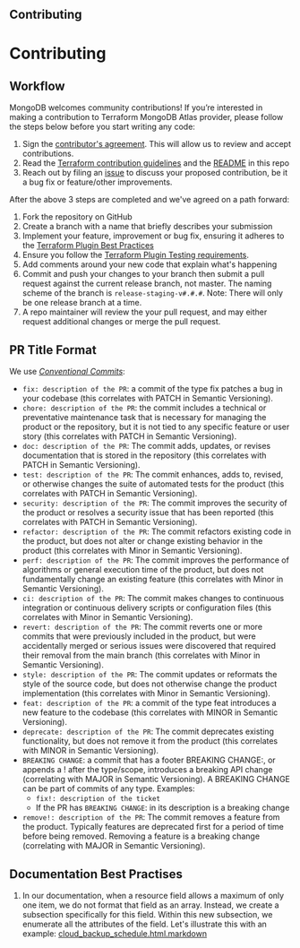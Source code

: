 Contributing
---------------------------

# Contributing

## Workflow

MongoDB welcomes community contributions! If you’re interested in making a contribution to  Terraform MongoDB Atlas provider, please follow the steps below before you start writing any code:

1. Sign the [contributor's agreement](http://www.mongodb.com/contributor). This will allow us to review and accept contributions.
1. Read the [Terraform contribution guidelines](https://www.terraform.io/docs/extend/community/contributing.html) and the [README](https://github.com/mongodb/terraform-provider-mongodbatlas/blob/master/README.md) in this repo
1. Reach out by filing an [issue](https://github.com/mongodb/terraform-provider-mongodbatlas/issues) to discuss your proposed contribution, be it a bug fix or feature/other improvements.  

After the above 3 steps are completed and we've agreed on a path forward:
1. Fork the repository on GitHub
1. Create a branch with a name that briefly describes your submission
1. Implement your feature, improvement or bug fix, ensuring it adheres to the [Terraform Plugin Best Practices](https://www.terraform.io/docs/extend/best-practices/index.html)
1. Ensure you follow the [Terraform Plugin Testing requirements](https://www.terraform.io/docs/extend/testing/index.html).
1. Add comments around your new code that explain what's happening
1. Commit and push your changes to your branch then submit a pull request against the current release branch, not master.  The naming scheme of the branch is `release-staging-v#.#.#`. Note: There will only be one release branch at a time.  
1. A repo maintainer will review the your pull request, and may either request additional changes or merge the pull request.

## PR Title Format
We use [*Conventional Commits*](https://www.conventionalcommits.org/):
- `fix: description of the PR`: a commit of the type fix patches a bug in your codebase (this correlates with PATCH in Semantic Versioning).
- `chore: description of the PR`: the commit includes a technical or preventative maintenance task that is necessary for managing the product or the repository, but it is not tied to any specific feature or user story (this correlates with PATCH in Semantic Versioning).
- `doc: description of the PR`: The commit adds, updates, or revises documentation that is stored in the repository (this correlates with PATCH in Semantic Versioning).
- `test: description of the PR`: The commit enhances, adds to, revised, or otherwise changes the suite of automated tests for the product (this correlates with PATCH in Semantic Versioning).
- `security: description of the PR`: The commit improves the security of the product or resolves a security issue that has been reported (this correlates with PATCH in Semantic Versioning).
- `refactor: description of the PR`: The commit refactors existing code in the product, but does not alter or change existing behavior in the product (this correlates with Minor in Semantic Versioning).
- `perf: description of the PR`: The commit improves the performance of algorithms or general execution time of the product, but does not fundamentally change an existing feature (this correlates with Minor in Semantic Versioning).
- `ci: description of the PR`: The commit makes changes to continuous integration or continuous delivery scripts or configuration files (this correlates with Minor in Semantic Versioning).
- `revert: description of the PR`: The commit reverts one or more commits that were previously included in the product, but were accidentally merged or serious issues were discovered that required their removal from the main branch (this correlates with Minor in Semantic Versioning).
- `style: description of the PR`: The commit updates or reformats the style of the source code, but does not otherwise change the product implementation (this correlates with Minor in Semantic Versioning).
- `feat: description of the PR`: a commit of the type feat introduces a new feature to the codebase (this correlates with MINOR in Semantic Versioning).
- `deprecate: description of the PR`: The commit deprecates existing functionality, but does not remove it from the product (this correlates with MINOR in Semantic Versioning).
- `BREAKING CHANGE`: a commit that has a footer BREAKING CHANGE:, or appends a ! after the type/scope, introduces a breaking API change (correlating with MAJOR in Semantic Versioning). A BREAKING CHANGE can be part of commits of any type.
Examples:
  - `fix!: description of the ticket`
  - If the PR has `BREAKING CHANGE`: in its description is a breaking change
- `remove!: description of the PR`: The commit removes a feature from the product. Typically features are deprecated first for a period of time before being removed. Removing a feature is a breaking change (correlating with MAJOR in Semantic Versioning).


## Documentation Best Practises

1. In our documentation, when a resource field allows a maximum of only one item, we do not format that field as an array. Instead, we create a subsection specifically for this field. Within this new subsection, we enumerate all the attributes of the field. Let's illustrate this with an example: [cloud_backup_schedule.html.markdown](https://github.com/mongodb/terraform-provider-mongodbatlas/blob/master/website/docs/r/cloud_backup_schedule.html.markdown?plain=1#L207)
